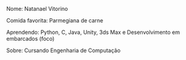 Nome: Natanael Vitorino

Comida favorita: Parmegiana de carne

Aprendendo: Python, C, Java, Unity, 3ds Max e Desenvolvimento em embarcados (foco)

Sobre: Cursando Engenharia de Computação
